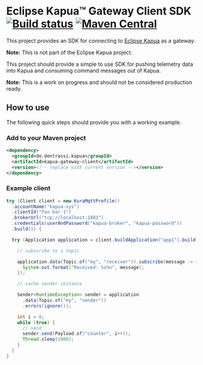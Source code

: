 # Eclipse Kapua™ Gateway Client SDK [![Build status](https://api.travis-ci.org/ctron/kapua-gateway-client.svg)](https://travis-ci.org/ctron/kapua-gateway-client) [![Maven Central](https://img.shields.io/maven-central/v/de.dentrassi.kapua/kapua-gateway-client.svg "Maven Central Status")](https://search.maven.org/#search%7Cga%7C1%7Cg%3A%22de.dentrassi.kapua%22)

This project provides an SDK for connecting to [Eclipse Kapua](https://eclipse.org/kapua)  as a gateway.

**Note:** This is not part of the Eclipse Kapua project.

This project should provide a simple to use SDK for pushing telemetry data into Kapua
and consuming command messages out of Kapua.

**Note:** This is a work on progress and should not be considered production ready.

## How to use

The following quick steps should provide you with a working example.

### Add to your Maven project

```xml
<dependency>
  <groupId>de.dentrassi.kapua</groupId>
  <artifactId>kapua-gateway-client</artifactId>
  <version><!-- replace with current version --></version>
</dependency>
```

### Example client

```java
try (Client client = new KuraMqttProfile()
  .accountName("kapua-sys")
  .clientId("foo-bar-1")
  .brokerUrl("tcp://localhost:1883")
  .credentials(userAndPassword("kapua-broker", "kapua-password"))
  .build()) {

  try (Application application = client.buildApplication("app1").build()) {

    // subscribe to a topic

    application.data(Topic.of("my", "receiver")).subscribe(message -> {
      System.out.format("Received: %s%n", message);
    });

    // cache sender instance

    Sender<RuntimeException> sender = application
      .data(Topic.of("my", "sender"))
      .errors(ignore());

    int i = 0;
    while (true) {
      // send
      sender.send(Payload.of("counter", i++));
      Thread.sleep(1000);
    }
  }
}
```